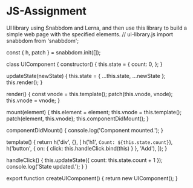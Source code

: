 # JS-Assignment
 UI library using Snabbdom and Lerna, and then use this library to build a simple web page with the specified elements. 
// ui-library.js
import snabbdom from 'snabbdom';

const { h, patch } = snabbdom.init([]);

class UIComponent {
  constructor() {
    this.state = {
      count: 0,
    };
  }

  updateState(newState) {
    this.state = { ...this.state, ...newState };
    this.render();
  }

  render() {
    const vnode = this.template();
    patch(this.vnode, vnode);
    this.vnode = vnode;
  }

  mount(element) {
    this.element = element;
    this.vnode = this.template();
    patch(element, this.vnode);
    this.componentDidMount();
  }

  componentDidMount() {
    console.log('Component mounted.');
  }

  template() {
    return h('div', {}, [
      h('h1', `Count: ${this.state.count}`),
      h('button', { on: { click: this.handleClick.bind(this) } }, 'Add'),
    ]);
  }

  handleClick() {
    this.updateState({ count: this.state.count + 1 });
    console.log('State updated.');
  }
}

export function createUIComponent() {
  return new UIComponent();
}
